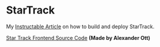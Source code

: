 # StarTrack
My [Instructable Article](https://www.instructables.com/15-Minutes-or-Less-Build-a-Ready-to-Use-Customer-R/) on how to build and deploy StarTrack.

[Star Track Frontend Source Code](https://github.com/AlexanderHOtt/StarTrack-frontend) **(Made by Alexander Ott)**
